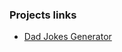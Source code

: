 ### Projects links

<ul>
    <li><a href="https://dad-jokes-project1.netlify.app/">Dad Jokes Generator</a></li>
</ul>